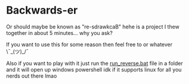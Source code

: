 # Backwards-er

Or should maybe be known as "re-sdrawkcaB" hehe is a project I thew together in about 5 minutes... why you ask?

If you want to use this for some reason then feel free to or whatever \¯\_(ツ)_/¯

Also if you want to play with it just run the [run_reverse.bat](/src/run_reverse.bat) file in a folder and it will open up windows powershell idk if it supports linux for all you nerds out there lmao
